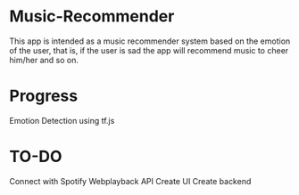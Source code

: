 # Music-Recommender
This app is intended as a music recommender system based on the emotion of the user, that is, if the user is sad the app will recommend music to cheer him/her and so on.

# Progress
Emotion Detection using tf.js

# TO-DO
Connect with Spotify Webplayback API 
Create UI
Create backend 
